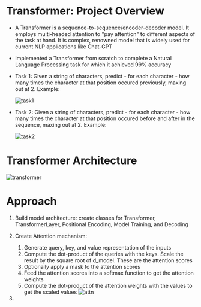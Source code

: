 # Transformer: Project Overview
- A Transformer is a sequence-to-sequence/encoder-decoder model. It employs multi-headed attention to "pay attention" to different aspects of the task at hand. It is complex, renowned model that is widely used for current NLP applications like Chat-GPT
- Implemented a Transformer from scratch to complete a Natural Language Processing task for which it achieved 99% accuracy
- Task 1: Given a string of characters, predict - for each character - how many times the character at that position occured previously, maxing out at 2. Example:
  
    ![task1](https://github.com/adhr1t/Transformer/assets/72672768/caa060f4-c0e0-4514-b66b-567b9e1e7c44)
- Task 2: Given a string of characters, predict - for each character - how many times the character at that position occured before and after in the sequence, maxing out at 2. Example:

    ![task2](https://github.com/adhr1t/Transformer/assets/72672768/57d6e97a-9224-4eb1-9c39-69ea8bccb5bb)

# Transformer Architecture
![transformer](https://github.com/adhr1t/Transformer/assets/72672768/9be3628c-7674-449f-ab40-5b9150cf9481)

# Approach
1. Build model architecture: create classes for Transformer, TransformerLayer, Positional Encoding, Model Training, and Decoding
2. Create Attention mechanism:
     1) Generate query, key, and value representation of the inputs
     2) Compute the dot-product of the queries with the keys. Scale the result by the square root of d_model. These are the attention scores
     3) Optionally apply a mask to the attention scores
     4) Feed the attention scores into a softmax function to get the attention weights
     5) Compute the dot-product of the attention weights with the values to get the scaled values
    ![attn](https://github.com/adhr1t/Transformer/assets/72672768/59cdb9f4-d2af-48bf-a49a-7ce676ba1d31)

3. 
